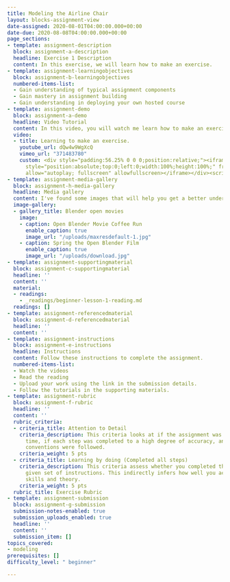 ```yaml
---
title: Modeling the Airline Chair
layout: blocks-assignment-view
date-assigned: 2020-08-01T04:00:00.000+00:00
date-due: 2020-08-08T04:00:00.000+00:00
page_sections:
- template: assignment-description
  block: assignment-a-description
  headline: Exercise 1 Description
  content: In this exercise, we will learn how to make an exercise.
- template: assignment-learningobjectives
  block: assignment-b-learningobjectives
  numbered-items-list:
  - Gain understanding of typical assignment components
  - Gain mastery in assignment building
  - Gain understanding in deploying your own hosted course
- template: assignment-demo
  block: assignment-a-demo
  headline: Video Tutorial
  content: In this video, you will watch me learn how to make an exercise.
  video:
  - title: Learning to make an exercise.
    youtube_url: dQw4w9WgXcQ
    vimeo_url: "371483780"
    custom: <div style="padding:56.25% 0 0 0;position:relative;"><iframe src="https://player.vimeo.com/video/371483780?title=0&byline=0&portrait=0"
      style="position:absolute;top:0;left:0;width:100%;height:100%;" frameborder="0"
      allow="autoplay; fullscreen" allowfullscreen></iframe></div><script src="https://player.vimeo.com/api/player.js"></script>
- template: assignment-media-gallery
  block: assignment-h-media-gallery
  headline: Media gallery
  content: I've found some images that will help you get a better understanding.
  image-gallery:
  - gallery_title: Blender open movies
    image:
    - caption: Open Blender Movie Coffee Run
      enable_caption: true
      image_url: "/uploads/maxresdefault-1.jpg"
    - caption: Spring the Open Blender Film
      enable_caption: true
      image_url: "/uploads/download.jpg"
- template: assignment-supportingmaterial
  block: assignment-c-supportingmaterial
  headline: ''
  content: ''
  material:
  - readings:
    - _readings/beginner-lesson-1-reading.md
  readings: []
- template: assignment-referencedmaterial
  block: assignment-d-referencedmaterial
  headline: ''
  content: ''
- template: assignment-instructions
  block: assignment-e-instructions
  headline: Instructions
  content: Follow these instructions to complete the assignment.
  numbered-items-list:
  - Watch the videos
  - Read the reading
  - Upload your work using the link in the submission details.
  - Follow the tutorials in the supporting materials.
- template: assignment-rubric
  block: assignment-f-rubric
  headline: ''
  content: ''
  rubric_criteria:
  - criteria_title: Attention to Detail
    criteria_description: This criteria looks at if the assignment was submitted on
      time, if each step was completed to a high degree of accuracy, and if file naming
      conventions were followed.
    criteria_weight: 5 pts
  - criteria_title: Learning by doing (Completed all steps)
    criteria_description: This criteria assess whether you completed the assignment's
      given set of instructions. This indirectly infers how well you acquired foundational
      skills and theory.
    criteria_weight: 5 pts
  rubric_title: Exercise Rubric
- template: assignment-submission
  block: assignment-g-submission
  submission-notes-enabled: true
  submission_uploads_enabled: true
  headline: ''
  content: ''
  submission_item: []
topics_covered:
- modeling
prerequisites: []
difficulty_level: " beginner"

---
```

